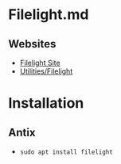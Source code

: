 # Filelight.md

## Websites

* [Filelight Site](https://apps.kde.org/filelight/)
* [Utilities/Filelight](https://invent.kde.org/utilities/filelight)

# Installation

## Antix

* `sudo apt install filelight`
